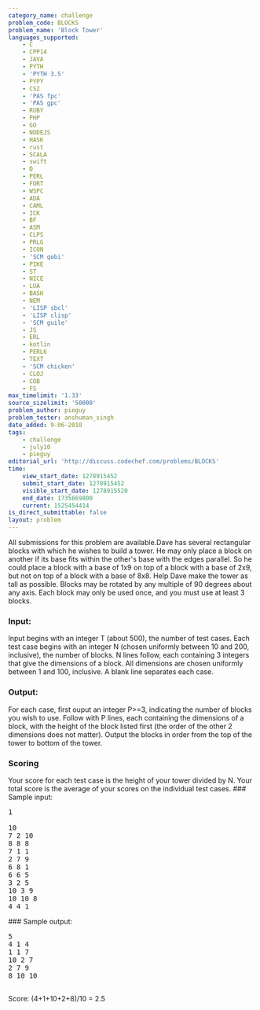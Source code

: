 ```yaml
---
category_name: challenge
problem_code: BLOCKS
problem_name: 'Block Tower'
languages_supported:
    - C
    - CPP14
    - JAVA
    - PYTH
    - 'PYTH 3.5'
    - PYPY
    - CS2
    - 'PAS fpc'
    - 'PAS gpc'
    - RUBY
    - PHP
    - GO
    - NODEJS
    - HASK
    - rust
    - SCALA
    - swift
    - D
    - PERL
    - FORT
    - WSPC
    - ADA
    - CAML
    - ICK
    - BF
    - ASM
    - CLPS
    - PRLG
    - ICON
    - 'SCM qobi'
    - PIKE
    - ST
    - NICE
    - LUA
    - BASH
    - NEM
    - 'LISP sbcl'
    - 'LISP clisp'
    - 'SCM guile'
    - JS
    - ERL
    - kotlin
    - PERL6
    - TEXT
    - 'SCM chicken'
    - CLOJ
    - COB
    - FS
max_timelimit: '1.33'
source_sizelimit: '50000'
problem_author: pieguy
problem_tester: anshuman_singh
date_added: 9-06-2010
tags:
    - challenge
    - july10
    - pieguy
editorial_url: 'http://discuss.codechef.com/problems/BLOCKS'
time:
    view_start_date: 1278915452
    submit_start_date: 1278915452
    visible_start_date: 1278915520
    end_date: 1735669800
    current: 1525454414
is_direct_submittable: false
layout: problem
---
```

All submissions for this problem are available.Dave has several rectangular blocks with which he wishes to build a tower. He may only place a block on another if its base fits within the other's base with the edges parallel. So he could place a block with a base of 1x9 on top of a block with a base of 2x9, but not on top of a block with a base of 8x8. Help Dave make the tower as tall as possible. Blocks may be rotated by any multiple of 90 degrees about any axis. Each block may only be used once, and you must use at least 3 blocks.

### Input:

Input begins with an integer T (about 500), the number of test cases. Each test case begins with an integer N (chosen uniformly between 10 and 200, inclusive), the number of blocks. N lines follow, each containing 3 integers that give the dimensions of a block. All dimensions are chosen uniformly between 1 and 100, inclusive. A blank line separates each case.

### Output:

For each case, first ouput an integer P>=3, indicating the number of blocks you wish to use. Follow with P lines, each containing the dimensions of a block, with the height of the block listed first (the order of the other 2 dimensions does not matter). Output the blocks in order from the top of the tower to bottom of the tower.

### Scoring

Your score for each test case is the height of your tower divided by N. Your total score is the average of your scores on the individual test cases. ### Sample input:

<pre>1

10
7 2 10
8 8 8
7 1 1
2 7 9
6 8 1
6 6 5
3 2 5
10 3 9
10 10 8
4 4 1
</pre>### Sample output:

<pre>5
4 1 4
1 1 7
10 2 7
2 7 9
8 10 10

</pre>Score: (4+1+10+2+8)/10 = 2.5
